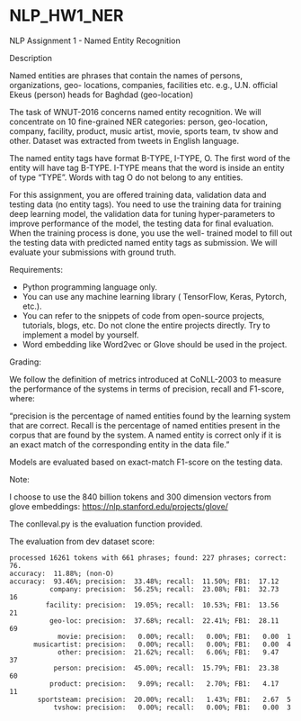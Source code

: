 # NLP_HW1_NER

NLP Assignment 1 - Named Entity Recognition

Description

Named entities are phrases that contain the names of persons, organizations, geo-
locations, companies, facilities etc.
e.g., U.N. official Ekeus (person) heads for Baghdad (geo-location)

The task of WNUT-2016 concerns named entity recognition. We will concentrate on
10 fine-grained NER categories: person, geo-location, company, facility, product,
music artist, movie, sports team, tv show and other. Dataset was extracted from
tweets in English language.

The named entity tags have format B-TYPE, I-TYPE, O. The first word of the entity
will have tag B-TYPE. I-TYPE means that the word is inside an entity of type
“TYPE”. Words with tag O do not belong to any entities.

For this assignment, you are offered training data, validation data and testing data (no
entity tags). You need to use the training data for training deep learning model, the
validation data for tuning hyper-parameters to improve performance of the model, the
testing data for final evaluation. When the training process is done, you use the well-
trained model to fill out the testing data with predicted named entity tags as
submission. We will evaluate your submissions with ground truth.

Requirements:

- Python programming language only.
- You can use any machine learning library ( TensorFlow, Keras, Pytorch, etc.).
- You can refer to the snippets of code from open-source projects, tutorials, blogs, etc. Do not clone the entire projects directly. Try to implement a model by yourself.
- Word embedding like Word2vec or Glove should be used in the project.

Grading:

We follow the definition of metrics introduced at CoNLL-2003 to measure the
performance of the systems in terms of precision, recall and F1-score, where:

“precision is the percentage of named entities found by the learning system that are
correct. Recall is the percentage of named entities present in the corpus that are
found by the system. A named entity is correct only if it is an exact match of the
corresponding entity in the data file.”

Models are evaluated based on exact-match F1-score on the testing data.

Note:

I choose to use the 840 billion tokens and 300 dimension vectors from glove embeddings: https://nlp.stanford.edu/projects/glove/

The conlleval.py is the evaluation function provided.

The evaluation from dev dataset score:
```
processed 16261 tokens with 661 phrases; found: 227 phrases; correct: 76.
accuracy:  11.88%; (non-O)
accuracy:  93.46%; precision:  33.48%; recall:  11.50%; FB1:  17.12
          company: precision:  56.25%; recall:  23.08%; FB1:  32.73  16
         facility: precision:  19.05%; recall:  10.53%; FB1:  13.56  21
          geo-loc: precision:  37.68%; recall:  22.41%; FB1:  28.11  69
            movie: precision:   0.00%; recall:   0.00%; FB1:   0.00  1
      musicartist: precision:   0.00%; recall:   0.00%; FB1:   0.00  4
            other: precision:  21.62%; recall:   6.06%; FB1:   9.47  37
           person: precision:  45.00%; recall:  15.79%; FB1:  23.38  60
          product: precision:   9.09%; recall:   2.70%; FB1:   4.17  11
       sportsteam: precision:  20.00%; recall:   1.43%; FB1:   2.67  5
           tvshow: precision:   0.00%; recall:   0.00%; FB1:   0.00  3
```
